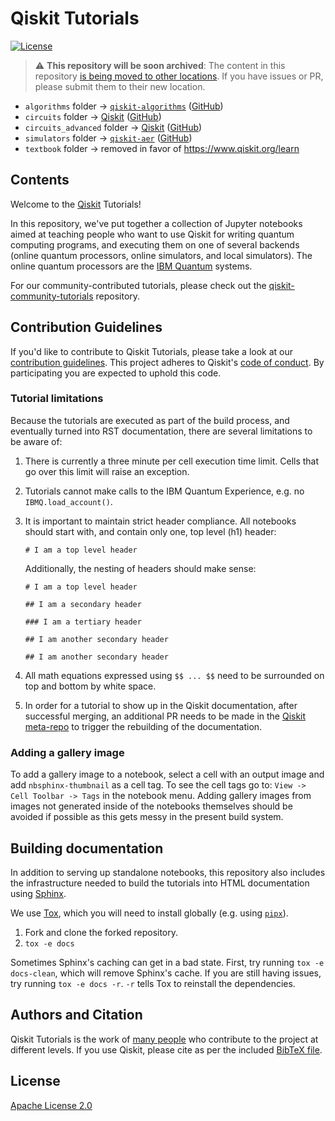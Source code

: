 # Qiskit Tutorials

[![License](https://img.shields.io/github/license/Qiskit/qiskit-tutorials.svg?style=popout-square)](https://opensource.org/licenses/Apache-2.0)

> :warning: **This repository will be soon archived**: The content in this repository [is being moved to other locations](https://github.com/Qiskit/qiskit-tutorials/issues/1473). If you have issues or PR, please submit them to their new location. 

* `algorithms` folder -> [`qiskit-algorithms`](https://qiskit.org/ecosystem/algorithms/tutorials/index.html) ([GitHub](https://github.com/qiskit-community/qiskit-algorithms/tree/main/docs/tutorials))
* `circuits` folder -> [Qiskit](https://qiskit.org/documentation/tutorials.html) ([GitHub](https://github.com/Qiskit/qiskit-terra/tree/main/docs/tutorials/circuits))
* `circuits_advanced` folder -> [Qiskit](https://qiskit.org/documentation/tutorials.html) ([GitHub](https://github.com/Qiskit/qiskit-terra/tree/main/docs/tutorials/circuits_advanced))
* `simulators` folder -> [`qiskit-aer`](https://qiskit.org/ecosystem/aer/tutorials/index.html) ([GitHub](https://github.com/qiskit/qiskit-aer/tree/main/docs/tutorials))
* `textbook` folder -> removed in favor of https://www.qiskit.org/learn

## Contents

Welcome to the [Qiskit](https://www.qiskit.org/) Tutorials!

In this repository, we've put together a collection of Jupyter notebooks aimed at teaching people who want to use Qiskit for writing quantum computing programs, and executing them on one of several backends (online quantum processors, online simulators, and local simulators). The online quantum processors are the [IBM Quantum](https://quantum-computing.ibm.com) systems.

For our community-contributed tutorials, please check out the [qiskit-community-tutorials](https://github.com/Qiskit/qiskit-community-tutorials) repository.

## Contribution Guidelines

If you'd like to contribute to Qiskit Tutorials, please take a look at our [contribution guidelines](.github/CONTRIBUTING.md). This project adheres to Qiskit's [code of conduct](.github/CODE_OF_CONDUCT.md). By participating you are expected to uphold this code.

### Tutorial limitations
Because the tutorials are executed as part of the build process, and eventually turned into RST documentation, there are several limitations to be aware of:

  1. There is currently a three minute per cell execution time limit.  Cells that go over this limit will raise an exception.
  
  2. Tutorials cannot make calls to the IBM Quantum Experience, e.g. no `IBMQ.load_account()`.

  3. It is important to maintain strict header compliance.  All notebooks should start with, and contain only one, top level (h1) header:
  
      ```
      # I am a top level header
      ```
     
     Additionally, the nesting of headers should make sense:
     
      ```
      # I am a top level header
      
      ## I am a secondary header
      
      ### I am a tertiary header
      
      ## I am another secondary header
      
      ## I am another secondary header
      ```
     
   4. All math equations expressed using `$$ ... $$` need to be surrounded on top and bottom by white space.
   
   5.  In order for a tutorial to show up in the Qiskit documentation, after successful merging, an additional PR needs to be made in the [Qiskit meta-repo](https://github.com/Qiskit/qiskit) to trigger the rebuilding of the documentation.

### Adding a gallery image

To add a gallery image to a notebook, select a cell with an output image and add `nbsphinx-thumbnail` as a cell tag.  To see the cell tags go to: `View -> Cell Toolbar -> Tags` in the notebook menu.  Adding gallery images from images not generated inside of the notebooks themselves should be avoided if possible as this gets messy in the present build system.

## Building documentation

In addition to serving up standalone notebooks, this repository also includes the infrastructure needed to build the tutorials into HTML documentation using [Sphinx](https://www.sphinx-doc.org/).

We use [Tox](https://tox.wiki/en/latest/), which you will need to install globally (e.g. using [`pipx`](https://pypa.github.io/pipx/)).

1. Fork and clone the forked repository.
2. `tox -e docs`

Sometimes Sphinx's caching can get in a bad state. First, try running `tox -e docs-clean`, which will remove Sphinx's cache. If you are still having issues, try running `tox -e docs -r`. `-r` tells Tox to reinstall the dependencies.

## Authors and Citation

Qiskit Tutorials is the work of [many people](https://github.com/Qiskit/qiskit-tutorials/graphs/contributors) who contribute to the project at different levels. If you use Qiskit, please cite as per the included [BibTeX
file](https://github.com/Qiskit/qiskit-terra/blob/main/CITATION.bib).

## License

[Apache License 2.0](LICENSE)
